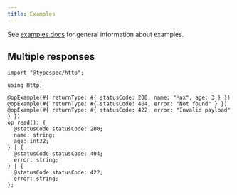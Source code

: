 ```yaml
---
title: Examples
---
```


See [examples docs](../../standard-library/examples.md) for general information about examples.

## Multiple responses

```tsp tryit="{"emit": ["@typespec/openapi3"]}"
import "@typespec/http";

using Http;

@opExample(#{ returnType: #{ statusCode: 200, name: "Max", age: 3 } })
@opExample(#{ returnType: #{ statusCode: 404, error: "Not found" } })
@opExample(#{ returnType: #{ statusCode: 422, error: "Invalid payload" } })
op read(): {
  @statusCode statusCode: 200;
  name: string;
  age: int32;
} | {
  @statusCode statusCode: 404;
  error: string;
} | {
  @statusCode statusCode: 422;
  error: string;
};
```
